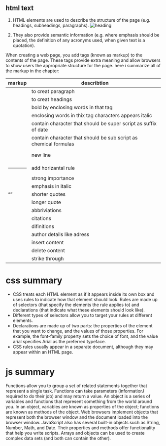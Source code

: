 ## html text

 1. HTML elements are used  to describe the structure of
the page (e.g. headings, subheadings, paragraphs).
![heading](https://image.slidesharecdn.com/htmltextandformatting-111220223602-phpapp01/95/html-text-and-formatting-4-728.jpg?cb=1324421116)

2. They also provide semantic information (e.g. where
emphasis should be placed, the definition of any
acronyms used, when given text is a quotation).

When creating a web page, you add tags
(known as markup) to the contents of the
page. These tags provide extra meaning
and allow browsers to show users the
appropriate structure for the page. 
here i summarize all of the markup in the chapter:


|markup          |describtion       |
| ------------- | ------------- |
| <p>  </p>    | to creat paragraph |
| <h>   </h>    | to creat headings     |
|   <b>   </b>    |   bold by enclosing words in that tag |
| <i>     </i>             | enclosing words in thix tag characters appears italic |
|  <sup>   </sup>           |    contain character that should be super script as suffix of date |
 | <sub> </sub> |     contain character that should be sub script as chemical formulas |
 | <br></br> | new line |
 |<hr></hr>  | add horizantal rule |
 | <strong></strong> | strong importance |
 | <em></em> | emphasis in italic |
 |<q></q>  | shorter quotes| 
 |<blockquote>| longer quote |
 | <abbr></abbr> | abbriviations|
 | <cite></cite> | citations |
 |<dfn></dfn>  | difinitions |
 |<address></address>| author details like adress|
 |<ins></ins> | insert content |
 |<del></del> | delete content |
| <s></s>| strike through |



# css summary 


 * CSS treats each HTML element as if it appears inside
its own box and uses rules to indicate how that
element should look. Rules are made up of selectors (that specify the
elements the rule applies to) and declarations (that
indicate what these elements should look like).
* Different types of selectors allow you to target your
rules at different elements.
* Declarations are made up of two parts: the properties
of the element that you want to change, and the values
of those properties. For example, the font-family
property sets the choice of font, and the value arial
specifies Arial as the preferred typeface.
* CSS rules usually appear in a separate document,
although they may appear within an HTML page.

# js summary 

Functions allow you to group a set of related
statements together that represent a single task.
Functions can take parameters (informatiorJ required
to do their job) and may return a value.
An object is a series of variables and functions that
represent something from the world around you.
In an object, variables are known as properties of the
object; functions are known as methods of the object.
Web browsers implement objects that represent both
the browser window and the document loaded into the
browser window.
JavaScript also has several built-in objects such as
String, Number, Math, and Date. Their properties and
methods offer functionality that help you write scripts.
Arrays and objects can be used to create complex data
sets (and both can contain the other).
 





